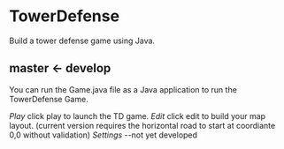 # TowerDefense
Build a tower defense game using Java.

master <- develop
------------------


You can run the Game.java file as a Java application to run the TowerDefense Game.

*Play* click play to launch the TD game.
*Edit* click edit to build your map layout. (current version requires the horizontal road to start at coordiante 0,0 without validation)
*Settings* --not yet developed